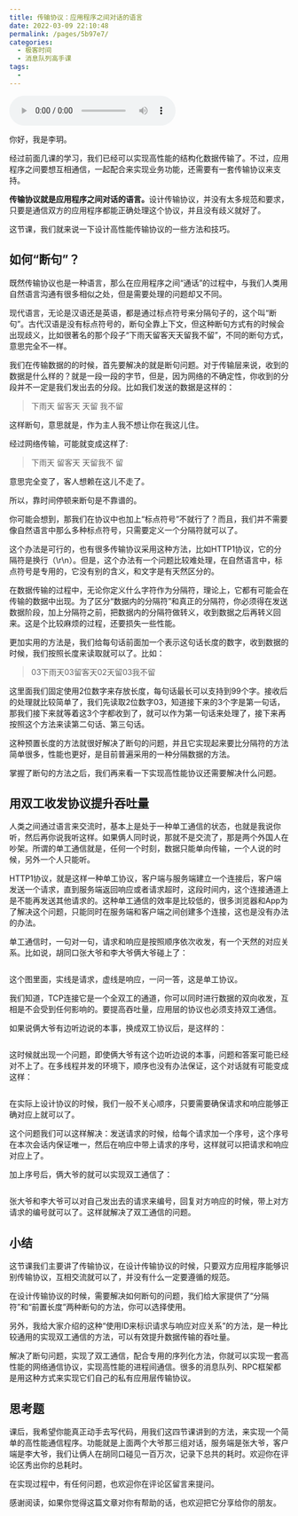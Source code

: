 ```yaml
---
title: 传输协议：应用程序之间对话的语言
date: 2022-03-09 22:10:48
permalink: /pages/5b97e7/
categories:
  - 极客时间
  - 消息队列高手课
tags:
  - 
---
```

<audio title="13.传输协议：应用程序之间对话的语言" src="https://static001.geekbang.org/resource/audio/74/57/7481f97a5cb1b8a813faf77ea1b85557.mp3" controls="controls"></audio> 
<p>你好，我是李玥。</p><p>经过前面几课的学习，我们已经可以实现高性能的结构化数据传输了。不过，应用程序之间要想互相通信，一起配合来实现业务功能，还需要有一套传输协议来支持。</p><p><strong>传输协议就是应用程序之间对话的语言。</strong>设计传输协议，并没有太多规范和要求，只要是通信双方的应用程序都能正确处理这个协议，并且没有歧义就好了。</p><p>这节课，我们就来说一下设计高性能传输协议的一些方法和技巧。</p><h2>如何“断句”？</h2><p>既然传输协议也是一种语言，那么在应用程序之间“通话”的过程中，与我们人类用自然语言沟通有很多相似之处，但是需要处理的问题却又不同。</p><p>现代语言，无论是汉语还是英语，都是通过标点符号来分隔句子的，这个叫“断句”。古代汉语是没有标点符号的，断句全靠上下文，但这种断句方式有的时候会出现歧义，比如很著名的那个段子“下雨天留客天天留我不留”，不同的断句方式，意思完全不一样。</p><p>我们在传输数据的的时候，首先要解决的就是断句问题。对于传输层来说，收到的数据是什么样的？就是一段一段的字节，但是，因为网络的不确定性，你收到的分段并不一定是我们发出去的分段。比如我们发送的数据是这样的：</p><blockquote>
<p>下雨天  留客天  天留  我不留</p>
</blockquote><p>这样断句，意思就是，作为主人我不想让你在我这儿住。</p><!-- [[[read_end]]] --><p>经过网络传输，可能就变成这样了:</p><blockquote>
<p>下雨天  留客天  天留我不  留</p>
</blockquote><p>意思完全变了，客人想赖在这儿不走了。</p><p>所以，靠时间停顿来断句是不靠谱的。</p><p>你可能会想到，那我们在协议中也加上“标点符号”不就行了？而且，我们并不需要像自然语言中那么多种标点符号，只需要定义一个分隔符就可以了。</p><p>这个办法是可行的，也有很多传输协议采用这种方法，比如HTTP1协议，它的分隔符是换行（\r\n）。但是，这个办法有一个问题比较难处理，在自然语言中，标点符号是专用的，它没有别的含义，和文字是有天然区分的。</p><p>在数据传输的过程中，无论你定义什么字符作为分隔符，理论上，它都有可能会在传输的数据中出现。为了区分“数据内的分隔符”和真正的分隔符，你必须得在发送数据阶段，加上分隔符之前，把数据内的分隔符做转义，收到数据之后再转义回来。这是个比较麻烦的过程，还要损失一些性能。</p><p>更加实用的方法是，我们给每句话前面加一个表示这句话长度的数字，收到数据的时候，我们按照长度来读取就可以了。比如：</p><blockquote>
<p>03下雨天03留客天02天留03我不留</p>
</blockquote><p>这里面我们固定使用2位数字来存放长度，每句话最长可以支持到99个字。接收后的处理就比较简单了，我们先读取2位数字03，知道接下来的3个字是第一句话，那我们接下来就等着这3个字都收到了，就可以作为第一句话来处理了，接下来再按照这个方法来读第二句话、第三句话。</p><p>这种预置长度的方法就很好解决了断句的问题，并且它实现起来要比分隔符的方法简单很多，性能也更好，是目前普遍采用的一种分隔数据的方法。</p><p>掌握了断句的方法之后，我们再来看一下实现高性能协议还需要解决什么问题。</p><h2>用双工收发协议提升吞吐量</h2><p>人类之间通过语言来交流时，基本上是处于一种单工通信的状态，也就是我说你听，然后再你说我听这样。如果俩人同时说，那就不是交流了，那是两个外国人在吵架。所谓的单工通信就是，任何一个时刻，数据只能单向传输，一个人说的时候，另外一个人只能听。</p><p>HTTP1协议，就是这样一种单工协议，客户端与服务端建立一个连接后，客户端发送一个请求，直到服务端返回响应或者请求超时，这段时间内，这个连接通道上是不能再发送其他请求的。这种单工通信的效率是比较低的，很多浏览器和App为了解决这个问题，只能同时在服务端和客户端之间创建多个连接，这也是没有办法的办法。</p><p>单工通信时，一句对一句，请求和响应是按照顺序依次收发，有一个天然的对应关系。比如说，胡同口张大爷和李大爷俩大爷碰上了：</p><p><img src="https://static001.geekbang.org/resource/image/bc/cd/bcbcec4ce8e9120b28b5627e56cb0ccd.jpg" alt=""></p><p>这个图里面，实线是请求，虚线是响应，一问一答，这是单工协议。</p><p>我们知道，TCP连接它是一个全双工的通道，你可以同时进行数据的双向收发，互相是不会受到任何影响的。要提高吞吐量，应用层的协议也必须支持双工通信。</p><p>如果说俩大爷有边听边说的本事，换成双工协议后，是这样的：</p><p><img src="https://static001.geekbang.org/resource/image/8a/e5/8a6587851a0fbc9fd0e4c9d09357aee5.jpg" alt=""></p><p>这时候就出现一个问题，即使俩大爷有这个边听边说的本事，问题和答案可能已经对不上了。在多线程并发的环境下，顺序也没有办法保证，这个对话就有可能变成这样：</p><p><img src="https://static001.geekbang.org/resource/image/29/46/29d696771575b46258e4d6bd809c8c46.jpg" alt=""></p><p>在实际上设计协议的时候，我们一般不关心顺序，只要需要确保请求和响应能够正确对应上就可以了。</p><p>这个问题我们可以这样解决：发送请求的时候，给每个请求加一个序号，这个序号在本次会话内保证唯一，然后在响应中带上请求的序号，这样就可以把请求和响应对应上了。</p><p>加上序号后，俩大爷的就可以实现双工通信了：</p><p><img src="https://static001.geekbang.org/resource/image/7c/18/7c944db7d136f3b9c027be3e99685f18.jpg" alt=""></p><p>张大爷和李大爷可以对自己发出去的请求来编号，回复对方响应的时候，带上对方请求的编号就可以了。这样就解决了双工通信的问题。</p><h2>小结</h2><p>这节课我们主要讲了传输协议，在设计传输协议的时候，只要双方应用程序能够识别传输协议，互相交流就可以了，并没有什么一定要遵循的规范。</p><p>在设计传输协议的时候，需要解决如何断句的问题，我们给大家提供了“分隔符”和“前置长度”两种断句的方法，你可以选择使用。</p><p>另外，我给大家介绍的这种“使用ID来标识请求与响应对应关系”的方法，是一种比较通用的实现双工通信的方法，可以有效提升数据传输的吞吐量。</p><p>解决了断句问题，实现了双工通信，配合专用的序列化方法，你就可以实现一套高性能的网络通信协议，实现高性能的进程间通信。很多的消息队列、RPC框架都是用这种方式来实现它们自己的私有应用层传输协议。</p><h2>思考题</h2><p>课后，我希望你能真正动手去写代码，用我们这四节课讲到的方法，来实现一个简单的高性能通信程序。功能就是上面两个大爷那三组对话，服务端是张大爷，客户端是李大爷，我们让俩人在胡同口碰见一百万次，记录下总共的耗时。欢迎你在评论区秀出你的总耗时。</p><p>在实现过程中，有任何问题，也欢迎你在评论区留言来提问。</p><p>感谢阅读，如果你觉得这篇文章对你有帮助的话，也欢迎把它分享给你的朋友。</p><p></p>
